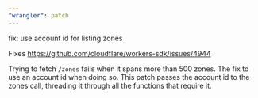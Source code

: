 ```yaml
---
"wrangler": patch
---
```


fix: use account id for listing zones

Fixes https://github.com/cloudflare/workers-sdk/issues/4944

Trying to fetch `/zones` fails when it spans more than 500 zones. The fix to use an account id when doing so. This patch passes the account id to the zones call, threading it through all the functions that require it.
